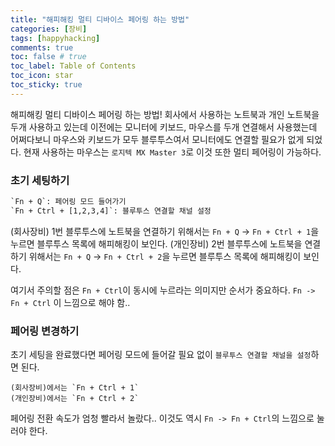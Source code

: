 ```yaml
---
title: "해피해킹 멀티 디바이스 페어링 하는 방법"
categories: [장비]
tags: [happyhacking]
comments: true
toc: false # true
toc_label: Table of Contents
toc_icon: star
toc_sticky: true
---
```


해피해킹 멀티 디바이스 페어링 하는 방법!
회사에서 사용하는 노트북과 개인 노트북을 두개 사용하고 있는데 이전에는 모니터에 키보드, 마우스를 두개 연결해서 사용했는데 어쩌다보니 마우스와 키보드가 모두 블루투스여서 모니터에도 연결할 필요가 없게 되었다. 현재 사용하는 마우스는 `로지텍 MX Master 3`로 이것 또한 멀티 페어링이 가능하다.

### 초기 세팅하기

```html
`Fn + Q`: 페어링 모드 들어가기
`Fn + Ctrl + [1,2,3,4]`: 블루투스 연결할 채널 설정
```

(회사장비) 1번 블루투스에 노트북을 연결하기 위해서는 `Fn + Q` -> `Fn + Ctrl + 1`을 누르면 블루투스 목록에 해피해킹이 보인다.
(개인장비) 2번 블루투스에 노트북을 연결하기 위해서는 `Fn + Q` -> `Fn + Ctrl + 2`을 누르면 블루투스 목록에 해피해킹이 보인다.

여기서 주의할 점은 `Fn + Ctrl`이 동시에 누르라는 의미지만 순서가 중요하다. `Fn -> Fn + Ctrl` 이 느낌으로 해야 함..

### 페어링 변경하기

초기 세팅을 완료했다면 페어링 모드에 들어갈 필요 없이 `블루투스 연결할 채널을 설정`하면 된다.

```
(회사장비)에서는 `Fn + Ctrl + 1`
(개인장비)에서는 `Fn + Ctrl + 2`
```

페어링 전환 속도가 엄청 빨라서 놀랐다.. 이것도 역시 `Fn -> Fn + Ctrl`의 느낌으로 눌러야 한다.